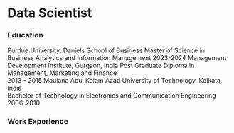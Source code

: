 # Data Scientist

### Education
Purdue University, Daniels School of Business
Master of Science in Business Analytics and Information Management
2023-2024
Management Development Institute, Gurgaon, India
Post Graduate Diploma in Management, Marketing and Finance	
2013 - 2015 
Maulana Abul Kalam Azad University of Technology, Kolkata, India                                                                           
Bachelor of Technology in Electronics and Communication Engineering                                                       
2006-2010

### Work Experience

